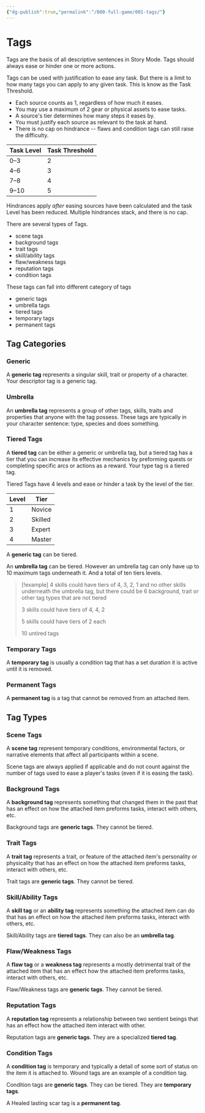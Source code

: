 ```yaml
---
{"dg-publish":true,"permalink":"/000-full-game/001-tags/"}
---
```


# Tags

Tags are the basis of all descriptive sentences in Story Mode.  Tags should always ease or hinder one or more actions.

Tags can be used with justification to ease any task.  But there is a limit to how many tags you can apply to any given task.  This is know as the Task Threshold.

- Each source counts as 1, regardless of how much it eases.
- You may use a maximum of 2 gear or physical assets to ease tasks.
- A source's tier determines how many steps it eases by.
- You must justify each source as relevant to the task at hand.
- There is no cap on hindrance -- flaws and condition tags can still raise the difficulty.

| Task Level | Task Threshold |
| ---------- | -------------- |
| 0–3        | 2              |
| 4–6        | 3              |
| 7–8        | 4              |
| 9–10       | 5              |
Hindrances apply _after_ easing sources have been calculated and the task Level has been reduced. Multiple hindrances stack, and there is no cap.

There are several types of Tags.
* scene tags
* background tags
* trait tags
* skill/ability tags
* flaw/weakness tags
* reputation tags
* condition tags

These tags can fall into different category of tags
* generic tags
* umbrella tags
* tiered tags
* temporary tags
* permanent tags

## Tag Categories

### Generic

A **generic tag** represents a singular skill, trait or property of a character. Your descriptor tag is a generic tag.

### Umbrella

An **umbrella tag** represents a group of other tags, skills, traits and properties that anyone with the tag possess.  These tags are typically in your character sentence: type, species and does something.

### Tiered Tags

A **tiered tag** can be either a generic or umbrella tag, but a tiered tag has a tier that you can increase its effective mechanics by preforming quests or completing specific arcs or actions as a reward. Your type tag is a tiered tag.

Tiered Tags have 4 levels and ease or hinder a task by the level of the tier.

| Level | Tier    |
| ----- | ------- |
| 1     | Novice  |
| 2     | Skilled |
| 3     | Expert  |
| 4     | Master  |

A **generic tag** can be tiered.

An **umbrella tag** can be tiered.  However an umbrella tag can only have up to 10 maximum tags underneath it.  And a total of ten tiers levels. 

> [!example]
> 4 skills could have tiers of 4, 3, 2, 1 and no other skills underneath the umbrella tag, but there could be 6 background, trait or other tag types that are not tiered
> 
> 3 skills could have tiers of 4, 4, 2
> 
> 5 skills could have tiers of 2 each
> 
> 10 untired tags

### Temporary Tags

A **temporary tag** is usually a condition tag that has a set duration it is active until it is removed.

### Permanent Tags

A **permanent tag** is a tag that cannot be removed from an attached item.

## Tag Types

### Scene Tags

A **scene tag** represent temporary conditions, environmental factors, or narrative elements that affect all participants within a scene. 

Scene tags are always applied if applicable and do not count against the number of tags used to ease a player's tasks (even if it is easing the task).

### Background Tags

A **background tag** represents something that changed them in the past that has an effect on how the attached item preforms tasks, interact with others, etc.

Background tags are **generic tags**.  They cannot be tiered.

### Trait Tags

A **trait tag** represents a trait, or feature of the attached item's personality or physicality that has an effect on how the attached item preforms tasks, interact with others, etc.

Trait tags are **generic tags**.  They cannot be tiered. 

### Skill/Ability Tags

A **skill tag** or an **ability tag** represents something the attached item can do that has an effect on how the attached item preforms tasks, interact with others, etc.

Skill/Ability tags are **tiered tags**.  They can also be an **umbrella tag**.

### Flaw/Weakness Tags

A **flaw tag** or a **weakness tag** represents a mostly detrimental trait of the attached item that has an effect how the attached item preforms tasks, interact with others, etc.

Flaw/Weakness tags are **generic tags**. They cannot be tiered.

### Reputation Tags

A **reputation tag** represents a relationship between two sentient beings that has an effect how the attached item interact with other.

Reputation tags are **generic tags**.  They are a specialized **tiered tag**.

### Condition Tags

A **condition tag**  is temporary and typically a detail of some sort of status on the item it is attached to.  Wound tags are an example of a condition tag.

Condition tags are **generic tags**.  They can be tiered.  They are **temporary tags**.

A Healed lasting scar tag is a **permanent tag**.
